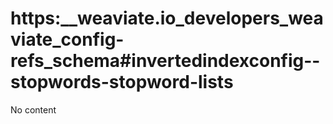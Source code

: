 # https:__weaviate.io_developers_weaviate_config-refs_schema#invertedindexconfig--stopwords-stopword-lists
No content